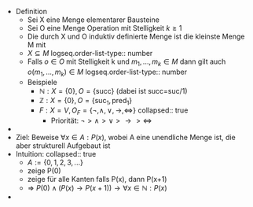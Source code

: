 - Definition
	- Sei X eine Menge elementarer Bausteine
	- Sei O eine Menge Operation mit Stelligkeit $k\geq1$
	- Die durch X und O induktiv definierte Menge ist die kleinste Menge M mit
	- $X\subseteq M$
	  logseq.order-list-type:: number
	- Falls $o\in O$ mit Stelligkeit k und $m_1,...,m_{k}\in M$ dann gilt auch $o\left(m_1,...,m_{k}\right)\in M$
	  logseq.order-list-type:: number
	- Beispiele
		- $\mathbb{N}:X=\left\lbrace0\right\rbrace,O=\left\lbrace\text{succ}\right\rbrace$ (dabei ist succ=suc/1)
		- $\mathbb{Z}:X=\left\lbrace0\right\rbrace,O=\left\lbrace\text{suc}_1,\text{pred}_1\right\rbrace$
		- $F:X=V,O_{F}=\left\lbrace\neg,\land,\lor,\rightarrow,\Leftrightarrow\right\rbrace$
		  collapsed:: true
			- Priorität: $\neg>\land>\lor>\rightarrow>\Leftrightarrow$
-
- Ziel: Beweise $\forall x\in A:P\left(x\right)$, wobei A eine unendliche Menge ist, die aber strukturell Aufgebaut ist
- Intuition:
  collapsed:: true
	- $A:=\left\lbrace0,1,2,3,...\right\rbrace$
	- zeige P(0)
	- zeige für alle Kanten falls P(x), dann P(x+1)
	- => $P\left(0\right)\land\left(P\left(x\right)\rightarrow P\left(x+1\right)\right)\rightarrow\forall x\in\mathbb{N}:P\left(x\right)$
-